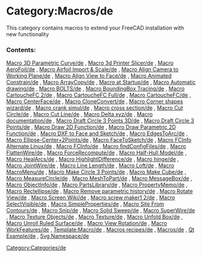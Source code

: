 # Category:Macros/de
This category contains macros to extend your FreeCAD installation with new functionality

### Contents:

[Macro 3D Parametric Curve/de](Macro_3D_Parametric_Curve/de.md) , [Macro 3d Printer Slicer/de](Macro_3d_Printer_Slicer/de.md) , [Macro AeroFoil/de](Macro_AeroFoil/de.md) , [Macro Airfoil Import & Scale/de](Macro_Airfoil_Import_&_Scale/de.md) , [Macro Align Camera to Working Plane/de](Macro_Align_Camera_to_Working_Plane/de.md) , [Macro Align View to Face/de](Macro_Align_View_to_Face/de.md) , [Macro Animated Constrain/de](Macro_Animated_Constrain/de.md) , [Macro ArrayCopy/de](Macro_ArrayCopy/de.md) , [Macro at Startup/de](Macro_at_Startup/de.md) , [Macro Automatic drawing/de](Macro_Automatic_drawing/de.md) , [Macro BOLTS/de](Macro_BOLTS/de.md) , [Macro BoundingBox Tracing/de](Macro_BoundingBox_Tracing/de.md) , [Macro CartoucheFC 2/de](Macro_CartoucheFC_2/de.md) , [Macro CartoucheFC Full/de](Macro_CartoucheFC_Full/de.md) , [Macro CartoucheFC/de](Macro_CartoucheFC/de.md) , [Macro CenterFace/de](Macro_CenterFace/de.md) , [Macro CloneConvert/de](Macro_CloneConvert/de.md) , [Macro Corner shapes wizard/de](Macro_Corner_shapes_wizard/de.md) , [Macro crank simul/de](Macro_crank_simul/de.md) , [Macro cross section/de](Macro_cross_section/de.md) , [Macro Cut Circle/de](Macro_Cut_Circle/de.md) , [Macro Cut Line/de](Macro_Cut_Line/de.md) , [Macro Delta xyz/de](Macro_Delta_xyz/de.md) , [Macro documentation/de](Macro_documentation/de.md) , [Macro Draft Circle 3 Points 3D/de](Macro_Draft_Circle_3_Points_3D/de.md) , [Macro Draft Circle 3 Points/de](Macro_Draft_Circle_3_Points/de.md) , [Macro Draw 2D Function/de](Macro_Draw_2D_Function/de.md) , [Macro Draw Parametric 2D Function/de](Macro_Draw_Parametric_2D_Function/de.md) , [Macro DXF to Face and Sketch/de](Macro_DXF_to_Face_and_Sketch/de.md) , [Macro EdgesToArc/de](Macro_EdgesToArc/de.md) , [Macro Ellipse-Center+2Points/de](Macro_Ellipse-Center+2Points/de.md) , [Macro FaceToSketch/de](Macro_FaceToSketch/de.md) , [Macro FCInfo Alternate Linux/de](Macro_FCInfo_Alternate_Linux/de.md) , [Macro FCInfo/de](Macro_FCInfo/de.md) , [Macro findConfigFiles/de](Macro_findConfigFiles/de.md) , [Macro FlattenWire/de](Macro_FlattenWire/de.md) , [Macro ForceRecompute/de](Macro_ForceRecompute/de.md) , [Macro Half-Hull Model/de](Macro_Half-Hull_Model/de.md) , [Macro HealArcs/de](Macro_HealArcs/de.md) , [Macro HighlightDifference/de](Macro_HighlightDifference/de.md) , [Macro hinge/de](Macro_hinge/de.md) , [Macro JointWire/de](Macro_JointWire/de.md) , [Macro Line Length/de](Macro_Line_Length/de.md) , [Macro Loft/de](Macro_Loft/de.md) , [Macro MacroMenu/de](Macro_MacroMenu/de.md) , [Macro Make Circle 3 Points/de](Macro_Make_Circle_3_Points/de.md) , [Macro Make Cube/de](Macro_Make_Cube/de.md) , [Macro MeasureCircle/de](Macro_MeasureCircle/de.md) , [Macro MeshToPart/de](Macro_MeshToPart/de.md) , [Macro MessageBox/de](Macro_MessageBox/de.md) , [Macro ObjectInfo/de](Macro_ObjectInfo/de.md) , [Macro PartsLibrary/de](Macro_PartsLibrary/de.md) , [Macro PropertyMemo/de](Macro_PropertyMemo/de.md) , [Macro Rectellipse/de](Macro_Rectellipse/de.md) , [Macro Remove parametric history/de](Macro_Remove_parametric_history/de.md) , [Macro Rotate View/de](Macro_Rotate_View/de.md) , [Macro Screen Wiki/de](Macro_Screen_Wiki/de.md) , [Macro screw maker1 2/de](Macro_screw_maker1_2/de.md) , [Macro SelectVisible/de](Macro_SelectVisible/de.md) , [Macro SimpleProperties/de](Macro_SimpleProperties/de.md) , [Macro Site From Contours/de](Macro_Site_From_Contours/de.md) , [Macro Snip/de](Macro_Snip/de.md) , [Macro Solid Sweep/de](Macro_Solid_Sweep/de.md) , [Macro SuperWire/de](Macro_SuperWire/de.md) , [Macro Texture Objects/de](Macro_Texture_Objects/de.md) , [Macro Texture/de](Macro_Texture/de.md) , [Macro Unfold Box/de](Macro_Unfold_Box/de.md) , [Macro Unroll Ruled Surface/de](Macro_Unroll_Ruled_Surface/de.md) , [Macro View Rotation/de](Macro_View_Rotation/de.md) , [Macro WorkFeatures/de](Macro_WorkFeatures/de.md) , [Template:Macro/de](Template:Macro/de.md) , [Macros recipes/de](Macros_recipes/de.md) , [Macros/de](Macros/de.md) , [Qt Example/de](Qt_Example/de.md) , [Svg Namespace/de](Svg_Namespace/de.md)

[Category:Categories/de](Category:Categories/de.md)
